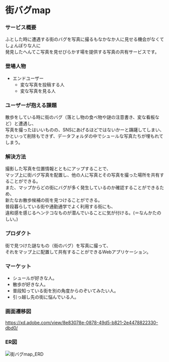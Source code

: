 # 街バグmap

### サービス概要
ふとした時に遭遇する街のバグを写真に撮るもなかなか人に見せる機会がなくてしょんぼりな人に  
発見したへんてこ写真を見せびらかす場を提供する写真の共有サービスです。

### 登場人物
* エンドユーザー
  * 変な写真を投稿する人
  * 変な写真を見る人

### ユーザーが抱える課題
散歩をしている時に街のバグ（落とし物の食べ物や謎の注意書き、変な看板など）と遭遇し、  
写真を撮ったはいいものの、SNSにあげるほどではないかーと躊躇してしまい、  
かといって削除もできず、データフォルダの中でシュールな写真たちが埋もれてしまう。  

### 解決方法
撮影した写真を位置情報とともにアップすることで、  
マップ上に街バグ写真を配置し、他の人に写真とその写真を撮った場所を共有することができる。  
また、マップからどの街にバグが多く発生しているのか確認することができるため、  
新たなお散歩候補の街を見つけることができる。  
普段暮らしている街や通勤通学でよく利用する街にも、  
違和感を感じるヘンテコなものが潜んでいることに気が付ける。(＝なんかたのしい。)  

### プロダクト
街で見つけた謎なもの（街のバグ）を写真に撮って、  
それをマップ上に配置して共有することができるWebアプリケーション。　　

### マーケット
* シュールが好きな人。
* 散歩が好きな人。
* 普段知っている街を別の角度からのぞいてみたい人。
* 引っ越し先の街に悩んでいる人。

### 画面遷移図
https://xd.adobe.com/view/8e83078e-0878-49d5-b821-2e4478822330-dbd0/

### ER図
![街バグmap_ERD](https://user-images.githubusercontent.com/72340915/145343504-3628e158-6c8b-46e6-989f-5d5f6be6701c.png)
